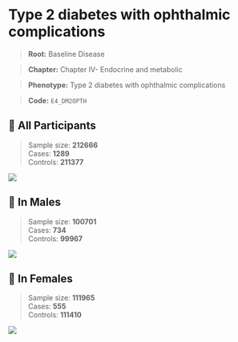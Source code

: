 # Type 2 diabetes with ophthalmic complications

> **Root:** Baseline Disease  

> **Chapter:** Chapter IV- Endocrine and metabolic  

> **Phenotype:** Type 2 diabetes with ophthalmic complications  

> **Code:** `E4_DM2OPTH`

## 🧪 All Participants  
> Sample size: **212666**  
> Cases: **1289**  
> Controls: **211377**
<img src="/Disease/Figures/ALL/Incidence/E4_DM2OPTH.png"/>
<CsvTable src="/public/Disease/Data/ALL/Incidence/COX_E4_DM2OPTH.csv" label="🔍 View full results" />

## 👨 In Males  
> Sample size: **100701**  
> Cases: **734**  
> Controls: **99967**
<img src="/Disease/Figures/Male/Incidence/E4_DM2OPTH.png"/>
<CsvTable src="/public/Disease/Data/Male/Incidence/COX_E4_DM2OPTH.csv" label="🔍 View full results" />

## 👩 In Females  
> Sample size: **111965**  
> Cases: **555**  
> Controls: **111410**
<img src="/Disease/Figures/Female/Incidence/E4_DM2OPTH.png"/>
<CsvTable src="/public/Disease/Data/Female/Incidence/COX_E4_DM2OPTH.csv" label="🔍 View full results" />
